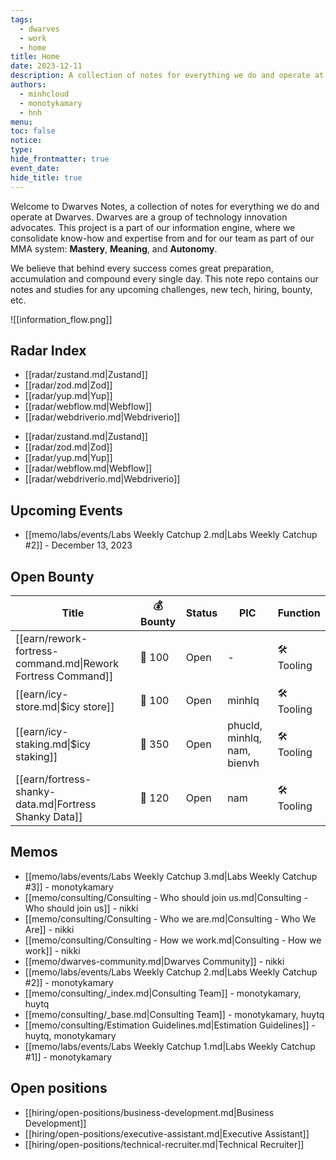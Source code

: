 ```yaml
---
tags:
  - dwarves
  - work
  - home
title: Home
date: 2023-12-11
description: A collection of notes for everything we do and operate at Dwarves. This is where we keep our internal notes.
authors:
  - minhcloud
  - monotykamary
  - hnh
menu: 
toc: false
notice: 
type: 
hide_frontmatter: true
event_date: 
hide_title: true
---
```

Welcome to Dwarves Notes, a collection of notes for everything we do and operate at Dwarves. Dwarves are a group of technology innovation advocates. This project is a part of our information engine, where we consolidate know-how and expertise from and for our team as part of our MMA system: **Mastery**, **Meaning**, and **Autonomy**.

We believe that behind every success comes great preparation, accumulation and compound every single day. This note repo contains our notes and studies for any upcoming challenges, new tech, hiring, bounty, etc.


![[information_flow.png]]


## Radar Index

<!-- col-2 #1 -->
<!-- radar-latest-1 -->
- [[radar/zustand.md|Zustand]]
- [[radar/zod.md|Zod]]
- [[radar/yup.md|Yup]]
- [[radar/webflow.md|Webflow]]
- [[radar/webdriverio.md|Webdriverio]]

<!-- radar-latest-1 -->
<!-- radar-latest-2 -->
- [[radar/zustand.md|Zustand]]
- [[radar/zod.md|Zod]]
- [[radar/yup.md|Yup]]
- [[radar/webflow.md|Webflow]]
- [[radar/webdriverio.md|Webdriverio]]

<!-- radar-latest-2 -->
<!-- /col-2 #1 -->
## Upcoming Events

- [[memo/labs/events/Labs Weekly Catchup 2.md|Labs Weekly Catchup #2]] - December 13, 2023




## Open Bounty

| Title                                                        | 💰 Bounty | Status | PIC                         | Function    |
| ------------------------------------------------------------ | --------- | ------ | --------------------------- | ----------- |
| [[earn/rework-fortress-command.md\|Rework Fortress Command]] | 🧊 100    | Open   | \-                          | 🛠️ Tooling |
| [[earn/icy-store.md\|$icy store]]                            | 🧊 100    | Open   | minhlq                      | 🛠️ Tooling |
| [[earn/icy-staking.md\|$icy staking]]                        | 🧊 350    | Open   | phucld, minhlq, nam, bienvh | 🛠️ Tooling |
| [[earn/fortress-shanky-data.md\|Fortress Shanky Data]]       | 🧊 120    | Open   | nam                         | 🛠️ Tooling |


## Memos

- [[memo/labs/events/Labs Weekly Catchup 3.md|Labs Weekly Catchup #3]] - monotykamary
- [[memo/consulting/Consulting - Who should join us.md|Consulting - Who should join us]] - nikki
- [[memo/consulting/Consulting - Who we are.md|Consulting - Who We Are]] - nikki
- [[memo/consulting/Consulting - How we work.md|Consulting - How we work]] - nikki
- [[memo/dwarves-community.md|Dwarves Community]] - nikki
- [[memo/labs/events/Labs Weekly Catchup 2.md|Labs Weekly Catchup #2]] - monotykamary
- [[memo/consulting/_index.md|Consulting Team]] - monotykamary, huytq
- [[memo/consulting/_base.md|Consulting Team]] - monotykamary, huytq
- [[memo/consulting/Estimation Guidelines.md|Estimation Guidelines]] - huytq, monotykamary
- [[memo/labs/events/Labs Weekly Catchup 1.md|Labs Weekly Catchup #1]] - monotykamary


## Open positions

- [[hiring/open-positions/business-development.md|Business Development]]
- [[hiring/open-positions/executive-assistant.md|Executive Assistant]]
- [[hiring/open-positions/technical-recruiter.md|Technical Recruiter]]

